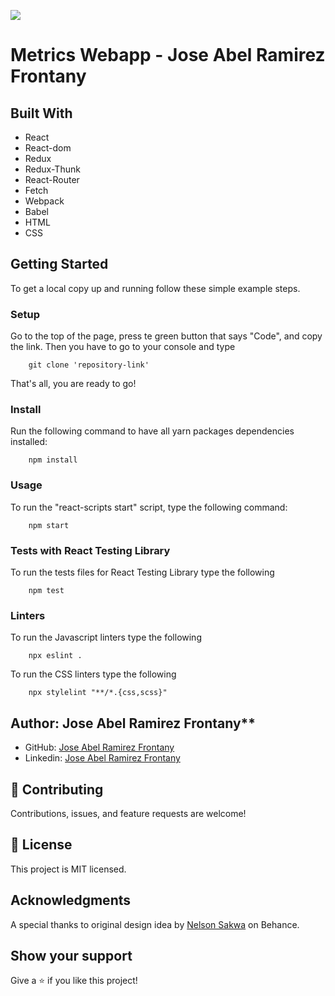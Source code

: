 ![](https://img.shields.io/badge/Microverse-blueviolet)

# Metrics Webapp - Jose Abel Ramirez Frontany

<!-- ![screenshot]() -->

## Built With

- React
- React-dom
- Redux
- Redux-Thunk
- React-Router
- Fetch
- Webpack
- Babel
- HTML
- CSS

## Getting Started

To get a local copy up and running follow these simple example steps.

### Setup

Go to the top of the page, press te green button that says "Code", and copy the link. Then you have to go to your console and type

```
    git clone 'repository-link'
```

That's all, you are ready to go!

### Install

Run the following command to have all yarn packages dependencies installed:

```
    npm install
```

### Usage

To run the "react-scripts start" script, type the following command:

```
    npm start
```

### Tests with React Testing Library

To run the tests files for React Testing Library type the following

```
    npm test
```

### Linters

To run the Javascript linters type the following

```
    npx eslint .
```

To run the CSS linters type the following

```
    npx stylelint "**/*.{css,scss}"
```

## Author: Jose Abel Ramirez Frontany\*\*

- GitHub: [Jose Abel Ramirez Frontany](https://github.com/jose-Abel)
- Linkedin: [Jose Abel Ramirez Frontany](www.linkedin.com/in/joseabelramirezfrontany)

## 🤝 Contributing

Contributions, issues, and feature requests are welcome!

## 📝 License

This project is MIT licensed.

## Acknowledgments

A special thanks to original design idea by [Nelson Sakwa](<https://www.behance.net/gallery/31579789/Ballhead-App-(Free-PSDs)>) on Behance.

## Show your support

Give a ⭐️ if you like this project!
